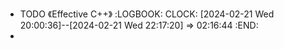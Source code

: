 - TODO 《Effective C++》
  :LOGBOOK:
  CLOCK: [2024-02-21 Wed 20:00:36]--[2024-02-21 Wed 22:17:20] =>  02:16:44
  :END:
-